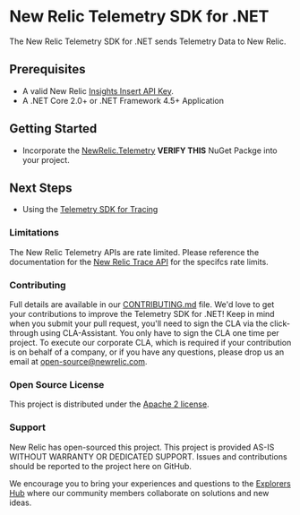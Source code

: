 # New Relic Telemetry SDK for .NET

The New Relic Telemetry SDK for .NET sends Telemetry Data to New Relic.


## Prerequisites
* A valid New Relic <a target="_blank" href="https://docs.newrelic.com/docs/insights/insights-data-sources/custom-data/introduction-event-api#register">Insights Insert API Key</a>.
* A .NET Core 2.0+ or .NET Framework 4.5+ Application
## Getting Started
* Incorporate the [NewRelic.Telemetry](https://www.nuget.org/packages/NewRelic.Telemetry) **VERIFY THIS** NuGet Packge into your project.

## Next Steps
* Using the [Telemetry SDK for Tracing](./Spans/README.md)



### Limitations
The New Relic Telemetry APIs are rate limited. Please reference the documentation for the [New Relic Trace API](https://docs.newrelic.com/docs/data-ingest-apis/get-data-new-relic/metric-api/metric-api-limits-restricted-attributes) for the specifcs  rate limits.



### Contributing
Full details are available in our [CONTRIBUTING.md](../../CONTRIBUTING.md) file. We'd love to get your contributions to improve the Telemetry SDK for .NET! Keep in mind when you submit your pull request, you'll need to sign the CLA via the click-through using CLA-Assistant. You only have to sign the CLA one time per project. To execute our corporate CLA, which is required if your contribution is on behalf of a company, or if you have any questions, please drop us an email at open-source@newrelic.com.


### Open Source License
This project is distributed under the [Apache 2 license](LICENSE).


### Support
New Relic has open-sourced this project. This project is provided AS-IS WITHOUT WARRANTY OR DEDICATED SUPPORT. Issues and contributions should be reported to the project here on GitHub.

We encourage you to bring your experiences and questions to the [Explorers Hub](https://discuss.newrelic.com) where our community members collaborate on solutions and new ideas.
